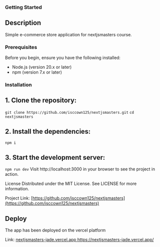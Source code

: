 ### Getting Started

## Description
Simple e-commerce store application for nextjsmasters course.

### Prerequisites

Before you begin, ensure you have the following installed:
- Node.js (version 20.x or later)
- npm (version 7.x or later)

### Installation

## 1. Clone the repository:
```git clone https://github.com/isccown125/nextjsmasters.git```
```cd nextjsmasters```

## 2. Install the dependencies:
```npm i```

## 3. Start the development server:
```npm run dev```
Visit http://localhost:3000 in your browser to see the project in action.

License
Distributed under the MIT License. See LICENSE for more information.

Project Link: [https://github.com/isccown125/nextjsmasters](https://github.com/isccown125/nextjsmasters)

## Deploy

The app has been deployed on the vercel platform

Link: [nextjsmasters-jade.vercel.app
](https://nextjsmasters-jade.vercel.app/)https://nextjsmasters-jade.vercel.app/




